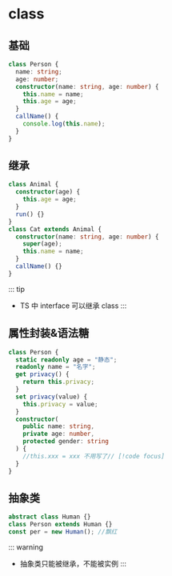 # class

## 基础

```ts
class Person {
  name: string;
  age: number;
  constructor(name: string, age: number) {
    this.name = name;
    this.age = age;
  }
  callName() {
    console.log(this.name);
  }
}
```

## 继承

```ts
class Animal {
  constructor(age) {
    this.age = age;
  }
  run() {}
}
class Cat extends Animal {
  constructor(name: string, age: number) {
    super(age);
    this.name = name;
  }
  callName() {}
}
```

::: tip

- TS 中 interface 可以继承 class
  :::

## 属性封装&语法糖

```ts
class Person {
  static readonly age = "静态";
  readonly name = "名字";
  get privacy() {
    return this.privacy;
  }
  set privacy(value) {
    this.privacy = value;
  }
  constructor(
    public name: string,
    private age: number,
    protected gender: string
  ) {
    //this.xxx = xxx 不用写了// [!code focus]
  }
}
```

## 抽象类

```ts
abstract class Human {}
class Person extends Human {}
const per = new Human(); //飘红
```

::: warning

- 抽象类只能被继承，不能被实例
  :::
